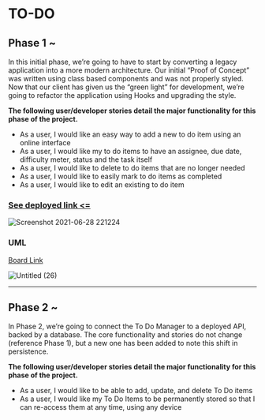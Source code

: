 # TO-DO


## Phase 1 ~ 

In this initial phase, we’re going to have to start by converting a legacy application into a more modern architecture. Our initial “Proof of Concept” was written using class based components and was not properly styled. Now that our client has given us the “green light” for development, we’re going to refactor the application using Hooks and upgrading the style.

**The following user/developer stories detail the major functionality for this phase of the project.**

- As a user, I would like an easy way to add a new to do item using an online interface
- As a user, I would like my to do items to have an assignee, due date, difficulty meter, status and the task itself
- As a user, I would like to delete to do items that are no longer needed
- As a user, I would like to easily mark to do items as completed
- As a user, I would like to edit an existing to do item

### [See deployed link <=](https://60da1cfbba31a12b7938040d--fervent-swartz-8d7aa3.netlify.app/)


![Screenshot 2021-06-28 221224](https://user-images.githubusercontent.com/78326110/123691212-0063d480-d85e-11eb-92b2-da1eabd72cb0.png)

### UML 

[Board Link](https://miro.com/welcomeonboard/SEpTRVpGMVNkQ0RjU0NiclRORUpRcW5TdE9rRmowTTJKYkVyVEl3YVVLd2lyOHZDQkNDVWNac2ZuR3QybHVvSHwzMDc0NDU3MzU3MzU4Mjc2Mjk1)

![Untitled (26)](https://user-images.githubusercontent.com/78326110/123693426-b4fef580-d860-11eb-8594-f188a7d2e0ec.jpg)

***

## Phase 2 ~ 

In Phase 2, we’re going to connect the To Do Manager to a deployed API, backed by a database. The core functionality and stories do not change (reference Phase 1), but a new one has been added to note this shift in persistence.

**The following user/developer stories detail the major functionality for this phase of the project.**

- As a user, I would like to be able to add, update, and delete To Do items
- As a user, I would like my To Do Items to be permanently stored so that I can re-access them at any time, using any device

<!-- ### [See deployed link <=](https://60da1cfbba31a12b7938040d--fervent-swartz-8d7aa3.netlify.app/)


![Screenshot 2021-06-28 221224](https://user-images.githubusercontent.com/78326110/123691212-0063d480-d85e-11eb-92b2-da1eabd72cb0.png)

### UML 

[Board Link](https://miro.com/welcomeonboard/SEpTRVpGMVNkQ0RjU0NiclRORUpRcW5TdE9rRmowTTJKYkVyVEl3YVVLd2lyOHZDQkNDVWNac2ZuR3QybHVvSHwzMDc0NDU3MzU3MzU4Mjc2Mjk1)

![Untitled (26)](https://user-images.githubusercontent.com/78326110/123693426-b4fef580-d860-11eb-8594-f188a7d2e0ec.jpg)

*** -->


